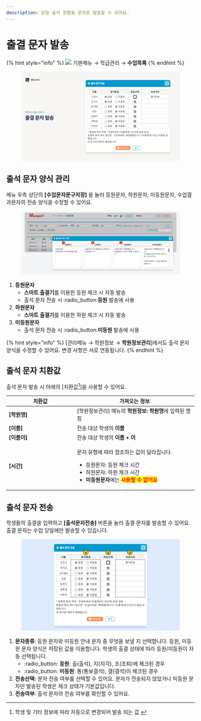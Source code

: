 ```yaml
---
description: 당일 출석 현황을 문자로 발송할 수 있어요.
---
```


# 출결 문자 발송

{% hint style="info" %}
![](../../.gitbook/assets/chip\_menuonly.svg) 기본메뉴 → 학급관리 → **수업목록**
{% endhint %}

<figure><img src="../../.gitbook/assets/image (65).png" alt=""><figcaption></figcaption></figure>

## 출석 문자 양식 관리

메뉴 우측 상단의 **\[수업문자문구저장]** 을 눌러 등원문자, 하원문자, 미등원문자, 수업결과문자의 전송 양식을 수정할 수 있어요.

<figure><img src="../../.gitbook/assets/image (56).png" alt=""><figcaption></figcaption></figure>

1. **등원문자**
   * **스마트 출결기**를 이용한 등원 체크 시 자동 발송
   * 출석 문자 전송 시 :radio\_button:**등원** 발송에 사용
2. **하원문자**
   * **스마트 출결기**를 이용한 하원 체크 시 자동 발송
3. **미등원문자**
   * 출석 문자 전송 시 :radio\_button:**미등원** 발송에 사용

{% hint style="info" %}
\[관리메뉴 → 학원정보 → **학원정보관리**]에서도 출석 문자 양식을 수정할 수 있어요. 변경 사항은 서로 연동됩니다.
{% endhint %}

## 출석 문자 치환값

출석 문자 발송 시 아래의 \[치환값[^1]]을 사용할 수 있어요.

<table><thead><tr><th width="168">치환값</th><th>가져오는 정보</th></tr></thead><tbody><tr><td><strong>[학원명]</strong></td><td>[학원정보관리] 메뉴의 <strong>학원정보: 학원명</strong>에 입력된 명칭</td></tr><tr><td><strong>[이름]</strong></td><td>전송 대상 학생의 <strong>이름</strong></td></tr><tr><td><strong>[이름이]</strong></td><td>전송 대상 학생의 <strong>이름 + 이</strong></td></tr><tr><td><strong>[시간]</strong></td><td><p>문자 유형에 따라 참조하는 값이 달라집니다.</p><ul><li>등원문자: 등원 체크 시간</li><li>하원문자: 하원 체크 시간</li><li><strong>미등원문자</strong>에는 <mark style="color:red;"><strong>사용할 수 없어요</strong></mark></li></ul></td></tr></tbody></table>

## 출석 문자 전송

학생들의 출결을 입력하고 **\[출석문자전송]** 버튼을 눌러 출결 문자를 발송할 수 있어요. 출결 문자는 수업 당일에만 발송할 수 있습니다.

<figure><img src="../../.gitbook/assets/image (4) (1) (1) (1) (1).png" alt=""><figcaption></figcaption></figure>

1. **문자종류**: 등원 문자와 미등원 안내 문자 중 무엇을 보낼 지 선택합니다.  등원, 미등원 문자 양식은 저장된 값을 이용합니다. 학생의 출결 상태에 따라 등원/미등원이 자동 선택됩니다.
   * :radio\_button: **등원**: 출(출석), 지(지각), 조(조퇴)에 체크된 경우
   * :radio\_button: **미등원**: 통(통보결석), 결(결석)이 체크된 경우
2. **전송선택:** 문자 전송 여부를 선택할 수 있어요. 문자가 전송되지 않았거나 미등원 문자만 발송된 학생은 체크 상태가 기본값입니다.
3. **전송여부**: 출석 문자의 전송 여부를 확인할 수 있어요.

[^1]: 학생 및 기타 정보에 따라 자동으로 변경되어 발송 되는 값&#x20;
